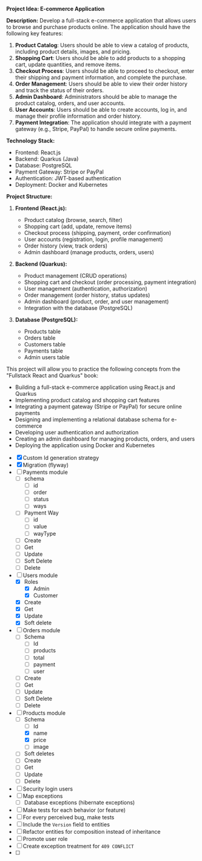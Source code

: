 **Project Idea: E-commerce Application**

**Description:** Develop a full-stack e-commerce application that allows users to browse and purchase products online. The application should have the following key features:

1. **Product Catalog**: Users should be able to view a catalog of products, including product details, images, and pricing.
2. **Shopping Cart**: Users should be able to add products to a shopping cart, update quantities, and remove items.
3. **Checkout Process**: Users should be able to proceed to checkout, enter their shipping and payment information, and complete the purchase.
4. **Order Management**: Users should be able to view their order history and track the status of their orders.
5. **Admin Dashboard**: Administrators should be able to manage the product catalog, orders, and user accounts.
6. **User Accounts**: Users should be able to create accounts, log in, and manage their profile information and order history.
7. **Payment Integration**: The application should integrate with a payment gateway (e.g., Stripe, PayPal) to handle secure online payments.

**Technology Stack:**

- Frontend: React.js
- Backend: Quarkus (Java)
- Database: PostgreSQL
- Payment Gateway: Stripe or PayPal
- Authentication: JWT-based authentication
- Deployment: Docker and Kubernetes

**Project Structure:**

1. **Frontend (React.js):**
    
    - Product catalog (browse, search, filter)
    - Shopping cart (add, update, remove items)
    - Checkout process (shipping, payment, order confirmation)
    - User accounts (registration, login, profile management)
    - Order history (view, track orders)
    - Admin dashboard (manage products, orders, users)
2. **Backend (Quarkus):**
    
    - Product management (CRUD operations)
    - Shopping cart and checkout (order processing, payment integration)
    - User management (authentication, authorization)
    - Order management (order history, status updates)
    - Admin dashboard (product, order, and user management)
    - Integration with the database (PostgreSQL)
3. **Database (PostgreSQL):**
    
    - Products table
    - Orders table
    - Customers table
    - Payments table
    - Admin users table

This project will allow you to practice the following concepts from the "Fullstack React and Quarkus" book:

- Building a full-stack e-commerce application using React.js and Quarkus
- Implementing product catalog and shopping cart features
- Integrating a payment gateway (Stripe or PayPal) for secure online payments
- Designing and implementing a relational database schema for e-commerce
- Developing user authentication and authorization
- Creating an admin dashboard for managing products, orders, and users
- Deploying the application using Docker and Kubernetes

- [x] Custom Id generation strategy
- [x] Migration (flyway)
- [ ] Payments module
	- [ ] schema
		- [ ] id
		- [ ] order
		- [ ] status
		- [ ] ways
	- [ ] Payment Way
		- [ ] id
		- [ ] value
		- [ ] wayType
	- [ ] Create
	- [ ] Get
	- [ ] Update
	- [ ] Soft Delete
	- [ ] Delete
- [ ] Users module
	- [x] Roles
		- [x] Admin
		- [x] Customer
	- [x] Create
	- [x] Get
	- [x] Update
	- [x] Soft delete
- [ ] Orders module
	- [ ] Schema
		- [ ] Id
		- [ ] products
		- [ ] total
		- [ ] payment
		- [ ] user
	- [ ] Create
	- [ ] Get
	- [ ] Update
	- [ ] Soft Delete
	- [ ] Delete
- [ ] Products module
	- [ ] Schema
		- [ ] Id
		- [x] name
		- [x] price
		- [ ] image
	- [ ] Soft deletes
	- [ ] Create
	- [ ] Get
	- [ ] Update
	- [ ] Delete
- [ ] Security login users
- [ ] Map exceptions
	- [ ] Database exceptions (hibernate exceptions)
- [ ] Make tests for each behavior (or feature)
- [ ] For every perceived bug, make tests
- [ ] Include the `Version` field to entities
- [ ] Refactor entities for composition instead of inheritance
- [ ] Promote user role
- [ ] Create exception treatment for `409 CONFLICT`
- [ ] 
